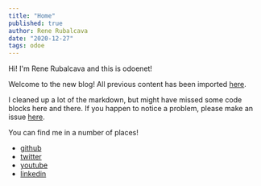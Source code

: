 ```yaml
---
title: "Home"
published: true
author: Rene Rubalcava
date: "2020-12-27"
tags: odoe
---
```


Hi! I'm Rene Rubalcava and this is odoenet!

Welcome to the new blog! All previous content has been imported [here](/blog).

I cleaned up a lot of the markdown, but might have missed some code blocks here and there. If you happen to notice a problem, please make an issue [here](https://github.com/odoe/odoenet/issues).

You can find me in a number of places!

* [github](https://github.com/odoe)
* [twitter](https://twitter.com/odoenet)
* [youtube](https://www.youtube.com/c/ReneRubalcava)
* [linkedin](https://www.linkedin.com/in/renerubalcava/)
